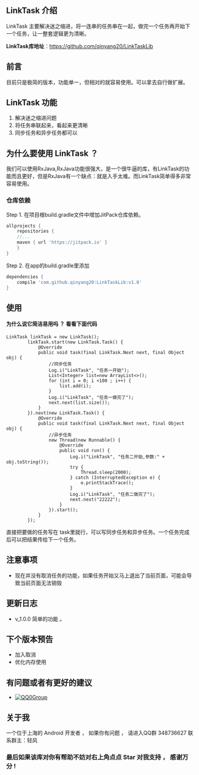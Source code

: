 
## LinkTask 介绍

LinkTask 主要解决迷之缩进，将一连串的任务串在一起，做完一个任务再开始下一个任务，让一整套逻辑更为清晰。

**LinkTask库地址**：https://github.com/qinyang20/LinkTaskLib

## 前言 
目前只是极简的版本，功能单一，但相对的就容易使用。可以拿去自行做扩展。  


## LinkTask 功能
1. 解决迷之缩进问题
2. 将任务串联起来，看起来更清晰
3. 同步任务和异步任务都可以

## 为什么要使用 LinkTask ？

我们可以使用RxJava,RxJava功能很强大，是一个很牛逼的库，有LinkTask的功能而且更好，但是RxJava有一个缺点：就是入手太难。而LinkTask简单得多非常容易使用。

### 仓库依赖

Step 1. 在项目根build.gradle文件中增加JitPack仓库依赖。
```gradle
allprojects {
    repositories {
	//...
	maven { url 'https://jitpack.io' }
    }
}
```
Step 2. 在app的build.gradle里添加
```gradle
dependencies {
    compile 'com.github.qinyang20:LinkTaskLib:v1.0'
}
```

## 使用
#### 为什么说它简洁易用吗 ？ 看看下面代码

```
LinkTask linkTask = new LinkTask();
        linkTask.start(new LinkTask.Task() {
            @Override
            public void task(final LinkTask.Next next, final Object obj) {
                //同步任务
                Log.i("LinkTask", "任务一开始");
                List<Integer> list=new ArrayList<>();
                for (int i = 0; i <100 ; i++) {
                    list.add(i);
                }
                Log.i("LinkTask", "任务一做完了");
                next.next(list.size());
            }
        }).next(new LinkTask.Task() {
            @Override
            public void task(final LinkTask.Next next, final Object obj) {
                //异步任务
                new Thread(new Runnable() {
                    @Override
                    public void run() {
                        Log.i("LinkTask", "任务二开始,参数:" + obj.toString());
                        try {
                            Thread.sleep(2000);
                        } catch (InterruptedException e) {
                            e.printStackTrace();
                        }
                        Log.i("LinkTask", "任务二做完了");
                        next.next("22222");
                    }
                }).start();
            }
        });

```
直接把要做的任务写在 task里就行，可以写同步任务和异步任务。一个任务完成后可以把结果传给下一个任务。



## 注意事项
* 现在并没有取消任务的功能，如果任务开始又马上退出了当前页面，可能会导致当前页面无法销毁


## 更新日志
* v_1.0.0 简单的功能 。


## 下个版本预告
* 加入取消
* 优化内存使用


## 有问题或者有更好的建议
* [![QQ0Group][qq0groupsvg]][qq0group]


## 关于我
一个位于上海的 Android 开发者 ， 如果你有问题 ， 请进入QQ群 348736627 联系群主：轻风

[qq0groupsvg]: https://img.shields.io/badge/QQ群-348736627-fba7f9.svg
[qq0group]: https://jq.qq.com/?_wv=1027&k=5GvKCyg


### 最后如果该库对你有帮助不妨对右上角点点 Star 对我支持 ， 感谢万分 ! 


